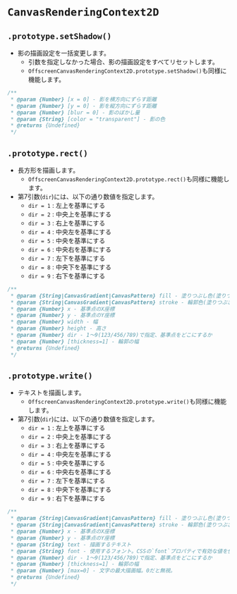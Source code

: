 # `CanvasRenderingContext2D`

## `.prototype.setShadow()`

- 影の描画設定を一括変更します。
    - 引数を指定しなかった場合、影の描画設定をすべてリセットします。
    - `OffscreenCanvasRenderingContext2D.prototype.setShadow()`も同様に機能します。

```js
/**
 * @param {Number} [x = 0] - 影を横方向にずらす距離
 * @param {Number} [y = 0] - 影を縦方向にずらす距離
 * @param {Number} [blur = 0] - 影のぼかし量
 * @param {String} [color = "transparent"] - 影の色
 * @returns {Undefined}
 */
```

## `.prototype.rect()`

- 長方形を描画します。
    - `OffscreenCanvasRenderingContext2D.prototype.rect()`も同様に機能します。
- 第7引数(`dir`)には、以下の通り数値を指定します。
    - `dir = 1` : 左上を基準にする
    - `dir = 2` : 中央上を基準にする
    - `dir = 3` : 右上を基準にする
    - `dir = 4` : 中央左を基準にする
    - `dir = 5` : 中央を基準にする
    - `dir = 6` : 中央右を基準にする
    - `dir = 7` : 左下を基準にする
    - `dir = 8` : 中央下を基準にする
    - `dir = 9` : 右下を基準にする

```js
/**
 * @param {String|CanvasGradient|CanvasPattern} fill - 塗りつぶし色(塗りつぶさない場合は"none"を指定)
 * @param {String|CanvasGradient|CanvasPattern} stroke - 輪郭色(塗りつぶさない場合は"none"を指定)
 * @param {Number} x - 基準点のX座標
 * @param {Number} y - 基準点のY座標
 * @param {Number} width - 幅
 * @param {Number} height - 高さ
 * @param {Number} dir - 1〜9(123/456/789)で指定、基準点をどこにするか
 * @param {Number} [thickness=1] - 輪郭の幅
 * @returns {Undefined}
 */
```

## `.prototype.write()`

- テキストを描画します。
    - `OffscreenCanvasRenderingContext2D.prototype.write()`も同様に機能します。
- 第7引数(`dir`)には、以下の通り数値を指定します。
    - `dir = 1` : 左上を基準にする
    - `dir = 2` : 中央上を基準にする
    - `dir = 3` : 右上を基準にする
    - `dir = 4` : 中央左を基準にする
    - `dir = 5` : 中央を基準にする
    - `dir = 6` : 中央右を基準にする
    - `dir = 7` : 左下を基準にする
    - `dir = 8` : 中央下を基準にする
    - `dir = 9` : 右下を基準にする

```js
/**
 * @param {String|CanvasGradient|CanvasPattern} fill - 塗りつぶし色(塗りつぶさない場合は"none"を指定)
 * @param {String|CanvasGradient|CanvasPattern} stroke - 輪郭色(塗りつぶさない場合は"none"を指定)
 * @param {Number} x - 基準点のX座標
 * @param {Number} y - 基準点のY座標
 * @param {String} text - 描画するテキスト
 * @param {String} font - 使用するフォント。CSSの`font`プロパティで有効な値を使用
 * @param {Number} dir - 1〜9(123/456/789)で指定、基準点をどこにするか
 * @param {Number} [thickness=1] - 輪郭の幅
 * @param {Number} [max=0] - 文字の最大描画幅。0だと無視。
 * @returns {Undefined}
 */
```